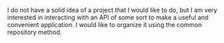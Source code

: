 I do not have a solid idea of a project that I would like to do, but I am very interested in interacting with an API of some sort to make a useful and convenient application. I would like to organize it using the common repository method.
